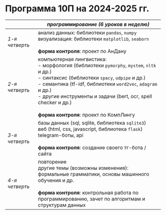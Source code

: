 # **Программа 10П на 2024-2025 гг.**

|     | _программирование (6 уроков в неделю)_ |
| --- | --- |
| _1-я четверть_ | анализ данных: библиотеки `pandas`, `numpy`  <br>визуализация: библиотеки `matplotlib`, `seaborn`  <br><br/>**форма контроля**: проект по АнДану |
| _2-я четверть_ | компьютерная лингвистика:<br>- морфология (библиотеки `pymorphy`, `mystem`, `nltk` и др.)<br>- синтаксис (библиотеки `spacy`, `udpipe` и др.)<br>- семантика (tf-idf, библиотеки `word2vec`, `adagram` и др.)<br>- другие инструменты и задачи (bert, ocr, spell checker и др.)  <br><br/>**форма контроля**: проект по КомпЛингу |
| _3-я четверть_ | базы данных (sql, sqlite, библиотека `sqlite3`)<br>веб (html, css, javascript, библиотека `flask`)<br>telegram-боты, api<br><br/>**форма контроля**: создание своего тг-бота / сайта |
| _4-я четверть_ | повторение<br>другие темы (возможны изменения): формальные грамматики, основы машинного обучения и др.<br><br/>**форма контроля**: контрольная работа по программированию, зачет по алгоритмам и структурам данных |
